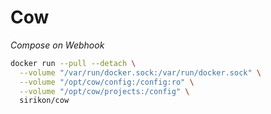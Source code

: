 # Cow
_Compose on Webhook_

```bash
docker run --pull --detach \
  --volume "/var/run/docker.sock:/var/run/docker.sock" \
  --volume "/opt/cow/config:/config:ro" \
  --volume "/opt/cow/projects:/config" \
  sirikon/cow
```
